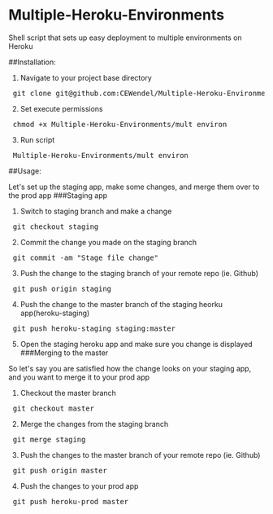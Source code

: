 Multiple-Heroku-Environments
============================

Shell script that sets up easy deployment to multiple environments on Heroku  

##Installation:

1) Navigate to your project base directory
<pre> git clone git@github.com:CEWendel/Multiple-Heroku-Environments.git</pre>
2) Set execute permissions 
<pre> chmod +x Multiple-Heroku-Environments/mult_environ </pre>
3) Run script
<pre> Multiple-Heroku-Environments/mult_environ </pre>

##Usage:

Let's set up the staging app, make some changes, and merge them over to the prod app
###Staging app

1) Switch to staging branch and make a change
<pre> git checkout staging </pre>
2) Commit the change you made on the staging branch
<pre> git commit -am "Stage file change" </pre>
3) Push the change to the staging branch of your remote repo (ie. Github)
<pre> git push origin staging </pre>
4) Push the change to the master branch of the staging heorku app(heroku-staging)
<pre> git push heroku-staging staging:master </pre>
5) Open the staging heroku app and make sure you change is displayed
###Merging to the master

So let's say you are satisfied how the change looks on your staging app, and you want to merge it to your prod app
1) Checkout the master branch
<pre> git checkout master </pre>
2) Merge the changes from the staging branch
<pre> git merge staging </pre>
3) Push the changes to the master branch of your remote repo (ie. Github)
<pre> git push origin master </pre>
4) Push the changes to your prod app 
<pre> git push heroku-prod master </pre>

